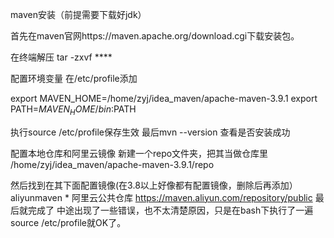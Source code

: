 maven安装（前提需要下载好jdk）

首先在maven官网https://maven.apache.org/download.cgi下载安装包。

在终端解压 tar -zxvf ****

配置环境变量
在/etc/profile添加

export MAVEN_HOME=/home/zyj/idea_maven/apache-maven-3.9.1
export PATH=$MAVEN_HOME/bin:$PATH

执行source /etc/profile保存生效
最后mvn --version 查看是否安装成功

配置本地仓库和阿里云镜像
新建一个repo文件夹，把其当做仓库里
<localRepository>/home/zyj/idea_maven/apache-maven-3.9.1/repo</localRepository>

然后找到<mirror>在其下面配置镜像(在3.8以上好像都有配置镜像，删除后再添加）
<mirror>
  <id>aliyunmaven</id>
  <mirrorOf>*</mirrorOf>
  <name>阿里云公共仓库</name>
  <url>https://maven.aliyun.com/repository/public</url>
</mirror>
最后就完成了
中途出现了一些错误，也不太清楚原因，只是在bash下执行了一遍source /etc/profile就OK了。
